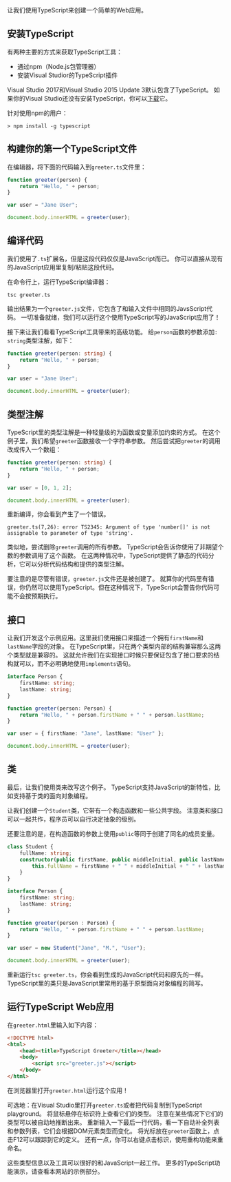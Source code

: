 让我们使用TypeScript来创建一个简单的Web应用。

## 安装TypeScript

有两种主要的方式来获取TypeScript工具：

* 通过npm（Node.js包管理器）
* 安装Visual Studior的TypeScript插件

Visual Studio 2017和Visual Studio 2015 Update 3默认包含了TypeScript。
如果你的Visual Studio还没有安装TypeScript，你可以[下载](/#download-links)它。

针对使用npm的用户：

```shell
> npm install -g typescript
```

## 构建你的第一个TypeScript文件

在编辑器，将下面的代码输入到`greeter.ts`文件里：

```ts
function greeter(person) {
    return "Hello, " + person;
}

var user = "Jane User";

document.body.innerHTML = greeter(user);
```

## 编译代码

我们使用了`.ts`扩展名，但是这段代码仅仅是JavaScript而已。
你可以直接从现有的JavaScript应用里复制/粘贴这段代码。

在命令行上，运行TypeScript编译器：

```shell
tsc greeter.ts
```

输出结果为一个`greeter.js`文件，它包含了和输入文件中相同的JavsScript代码。
一切准备就绪，我们可以运行这个使用TypeScript写的JavaScript应用了！

接下来让我们看看TypeScript工具带来的高级功能。
给`person`函数的参数添加`: string`类型注解，如下：

```ts
function greeter(person: string) {
    return "Hello, " + person;
}

var user = "Jane User";

document.body.innerHTML = greeter(user);
```

## 类型注解

TypeScript里的类型注解是一种轻量级的为函数或变量添加约束的方式。
在这个例子里，我们希望`greeter`函数接收一个字符串参数。
然后尝试把`greeter`的调用改成传入一个数组：

```ts
function greeter(person: string) {
    return "Hello, " + person;
}

var user = [0, 1, 2];

document.body.innerHTML = greeter(user);
```

重新编译，你会看到产生了一个错误。

```shell
greeter.ts(7,26): error TS2345: Argument of type 'number[]' is not assignable to parameter of type 'string'.
```

类似地，尝试删除`greeter`调用的所有参数。
TypeScript会告诉你使用了非期望个数的参数调用了这个函数。
在这两种情况中，TypeScript提供了静态的代码分析，它可以分析代码结构和提供的类型注解。

要注意的是尽管有错误，`greeter.js`文件还是被创建了。
就算你的代码里有错误，你仍然可以使用TypeScript。但在这种情况下，TypeScript会警告你代码可能不会按预期执行。

## 接口

让我们开发这个示例应用。这里我们使用接口来描述一个拥有`firstName`和`lastName`字段的对象。
在TypeScript里，只在两个类型内部的结构兼容那么这两个类型就是兼容的。
这就允许我们在实现接口时候只要保证包含了接口要求的结构就可以，而不必明确地使用`implements`语句。

```ts
interface Person {
    firstName: string;
    lastName: string;
}

function greeter(person: Person) {
    return "Hello, " + person.firstName + " " + person.lastName;
}

var user = { firstName: "Jane", lastName: "User" };

document.body.innerHTML = greeter(user);
```

## 类

最后，让我们使用类来改写这个例子。
TypeScript支持JavaScript的新特性，比如支持基于类的面向对象编程。

让我们创建一个`Student`类，它带有一个构造函数和一些公共字段。
注意类和接口可以一起共作，程序员可以自行决定抽象的级别。

还要注意的是，在构造函数的参数上使用`public`等同于创建了同名的成员变量。

```ts
class Student {
    fullName: string;
    constructor(public firstName, public middleInitial, public lastName) {
        this.fullName = firstName + " " + middleInitial + " " + lastName;
    }
}

interface Person {
    firstName: string;
    lastName: string;
}

function greeter(person : Person) {
    return "Hello, " + person.firstName + " " + person.lastName;
}

var user = new Student("Jane", "M.", "User");

document.body.innerHTML = greeter(user);
```

重新运行`tsc greeter.ts`，你会看到生成的JavaScript代码和原先的一样。
TypeScript里的类只是JavaScript里常用的基于原型面向对象编程的简写。

## 运行TypeScript Web应用

在`greeter.html`里输入如下内容：

```html
<!DOCTYPE html>
<html>
    <head><title>TypeScript Greeter</title></head>
    <body>
        <script src="greeter.js"></script>
    </body>
</html>
```

在浏览器里打开`greeter.html`运行这个应用！

可选地：在Visual Studio里打开`greeter.ts`或者把代码复制到TypeScript playground。
将鼠标悬停在标识符上查看它们的类型。
注意在某些情况下它们的类型可以被自动地推断出来。
重新输入一下最后一行代码，看一下自动补全列表和参数列表，它们会根据DOM元素类型而变化。
将光标放在`greeter`函数上，点击F12可以跟踪到它的定义。
还有一点，你可以右键点击标识，使用重构功能来重命名。

这些类型信息以及工具可以很好的和JavaScript一起工作。
更多的TypeScript功能演示，请查看本网站的示例部分。

<!--![Visual Studio picture](/assets/images/docs/greet_person.png)-->

